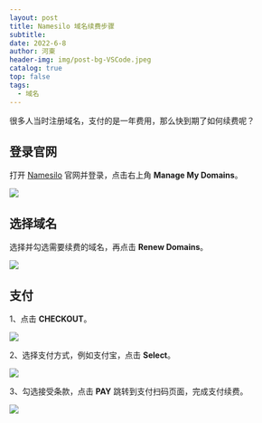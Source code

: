 ```yaml
---
layout: post
title: Namesilo 域名续费步骤
subtitle: 
date: 2022-6-8
author: 河東
header-img: img/post-bg-VSCode.jpeg
catalog: true
top: false
tags:
  - 域名
---
```


很多人当时注册域名，支付的是一年费用，那么快到期了如何续费呢？

## 登录官网

打开 [Namesilo](https://www.namesilo.com/) 官网并登录，点击右上角 **Manage My Domains**。

![](https://i.imgur.com/rHbgsqR.png)
## 选择域名

选择并勾选需要续费的域名，再点击 **Renew Domains**。

![](https://i.imgur.com/R81NAJu.png)

## 支付

1、点击 **CHECKOUT**。

![](https://i.imgur.com/EcADHwk.png)

2、选择支付方式，例如支付宝，点击 **Select**。

![](https://i.imgur.com/3mg0Bwc.png)

3、勾选接受条款，点击 **PAY** 跳转到支付扫码页面，完成支付续费。

![](https://i.imgur.com/nuHhHoT.png)
